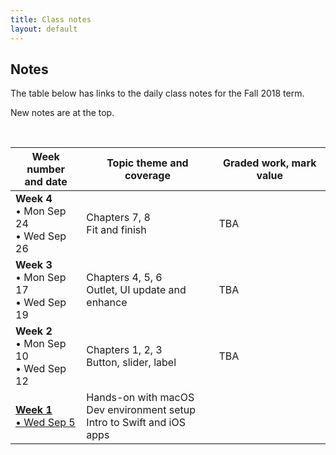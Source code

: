 ```yaml
---
title: Class notes
layout: default
---
```


## Notes

The table below has links to the daily class notes for the Fall 2018 term.  

New notes are at the top.

<br>

Week number<br>and date | Topic theme and coverage | Graded work, mark value
--- | --- | ---
**Week 4**<br>&bull; Mon Sep 24<br>&bull; Wed Sep 26 | Chapters 7, 8<br>Fit and finish | TBA | 
**Week 3**<br>&bull; Mon Sep 17<br>&bull; Wed Sep 19 | Chapters 4, 5, 6<br>Outlet, UI update and enhance | TBA | 
**Week 2**<br>&bull; Mon Sep 10<br>&bull; Wed Sep 12 | Chapters 1, 2, 3<br>Button, slider, label | TBA |
**[Week 1](week01)**<br>[&bull; Wed Sep 5](week01) | Hands-on with macOS<br>Dev environment setup<br>Intro to Swift and iOS apps |

<br>
